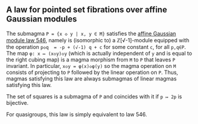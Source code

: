 ## A law for pointed set fibrations over affine Gaussian modules

The submagma `P = {x ◇ y | x, y ∈ M}` satisfies the [affine Gaussian module law 546](https://teorth.github.io/equational_theories/implications/?546), namely is (isomorphic to) a ℤ[√-1]-module equipped with the operation `p◇q  = -p + (√-1) q + c` for some constant `c`, for all `p,q∈P`.  The map `φ: x ↦ (x◇y)◇y` (which is actually independent of `y` and is equal to the right cubing map) is a magma morphism from `M` to `P` that leaves `P` invariant.  In particular, `x◇y = φ(x)◇φ(y)` so the magma operation on `M` consists of projecting to `P` followed by the linear operation on `P`.  Thus, magmas satisfying this law are always submagmas of linear magmas satisfying this law.

The set of squares is a submagma of `P` and coincides with it if `p ↦ 2p` is bijective.

For quasigroups, this law is simply equivalent to law 546.
